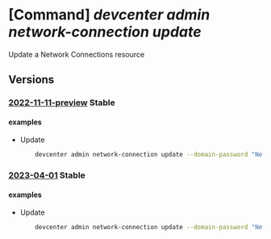 # [Command] _devcenter admin network-connection update_

Update a Network Connections resource

## Versions

### [2022-11-11-preview](/Resources/mgmt-plane/L3N1YnNjcmlwdGlvbnMve30vcmVzb3VyY2Vncm91cHMve30vcHJvdmlkZXJzL21pY3Jvc29mdC5kZXZjZW50ZXIvbmV0d29ya2Nvbm5lY3Rpb25zL3t9/2022-11-11-preview.xml) **Stable**

<!-- mgmt-plane /subscriptions/{}/resourcegroups/{}/providers/microsoft.devcenter/networkconnections/{} 2022-11-11-preview -->

#### examples

- Update
    ```bash
        devcenter admin network-connection update --domain-password "New Password value for user" --name "{networkConnectionName}" --resource-group "rg1"
    ```

### [2023-04-01](/Resources/mgmt-plane/L3N1YnNjcmlwdGlvbnMve30vcmVzb3VyY2Vncm91cHMve30vcHJvdmlkZXJzL21pY3Jvc29mdC5kZXZjZW50ZXIvbmV0d29ya2Nvbm5lY3Rpb25zL3t9/2023-04-01.xml) **Stable**

<!-- mgmt-plane /subscriptions/{}/resourcegroups/{}/providers/microsoft.devcenter/networkconnections/{} 2023-04-01 -->

#### examples

- Update
    ```bash
        devcenter admin network-connection update --domain-password "New Password value for user" --name "uswest3network" --resource-group "rg1"
    ```

